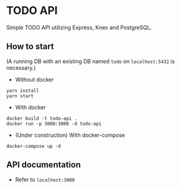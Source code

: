 # TODO API

Simple TODO API utilizing Express, Knex and PostgreSQL.

## How to start

(A running DB with an existing DB named `todo` on `localhost:5432` is necessary.)

* Without docker

```
yarn install
yarn start
```

* With docker

```
docker build -t todo-api .
docker run -p 3000:3000 -d todo-api
```

* (Under construction) With docker-compose

```
docker-compose up -d
```

## API documentation

* Refer to `localhost:3000`
